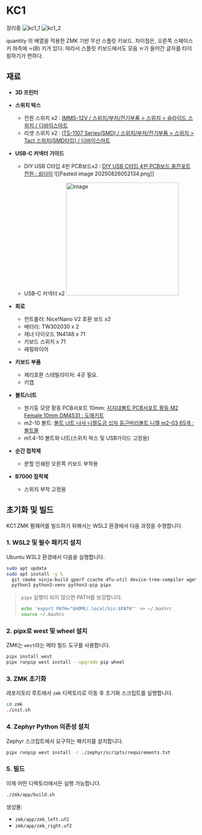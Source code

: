 
# KC1 
정리중
![kc1_1](https://github.com/user-attachments/assets/64942d8b-203c-4bde-a683-5dbb7a1f0a8a)
![kc1_2](https://github.com/user-attachments/assets/aedd0996-3a2f-4ef3-aa75-b99f5597805d)



quantity 의 배열을 적용한 ZMK 기반 무선 스플릿 키보드.
차이점은, 오른쪽 스페이스 키 좌측에 `ㅠ`(B) 키가 있다. 따라서 스플릿 키보드에서도 모음 ㅠ가 들어간 글자를 타이핑하기가 편하다. 

## 재료 
- **3D 프린터**
- **스위치 박스**
	- 전원 스위치 x2 : [IMMS-12V / 스위치/부저/전기부품 > 스위치 > 슬라이드 스위치 / 디바이스마트](https://www.devicemart.co.kr/goods/view?no=2647) 
	- 리셋 스위치 x2 : [ITS-1107 Series(SMD) / 스위치/부저/전기부품 > 스위치 > Tact 스위치(SMD타입) / 디바이스마트](https://www.devicemart.co.kr/goods/view?no=2205)
- **USB-C 커넥터 가이드**
	- DIY USB C타입 4핀 PCB보드x2 : [DIY USB C타입 4핀 PCB보드 충전포트 전원 : 쉽다이](https://smartstore.naver.com/shipdiy/products/10542643450?NaPm=ct%3Dmerkaz5c%7Cci%3Dcheckout%7Ctr%3Dppc%7Ctrx%3Dnull%7Chk%3D7cfef2133abdea45baf0331b858747c238c7faed)
	![[Pasted image 20250826052134.png]]

	- USB-C 커넥터 x2
	  <img width="300" height="300" alt="image" src="https://github.com/user-attachments/assets/858e42ca-3931-496c-8169-0bc173befa5e" />

- **회로**
	- 컨트롤러: Nice!Nano V2 호환 보드 x2
	- 배터리: TW302030 x 2
	- 제너 다이오드 1N4148 x 71
	- 키보드 스위치 x 71
	- 래핑와이어
- **키보드 부품**
	- 체리호환 스테빌라이저: 4곳 필요. 
	- 키캡
- **볼트/너트**
	- 원기둥 모양 황동 PCB서포트 10mm: [지지대볼트 PCB서포트 황동 M2 Female 10mm DM4531 : 도매키트](https://smartstore.naver.com/domekit/products/8022833626?NaPm=ct%3Dmerkqzhm%7Cci%3Dcheckout%7Ctr%3Dppc%7Ctrx%3Dnull%7Chk%3D7aed125db1f35ef28b2ab52542da6cf05032166c)
	- m2-10 볼트: [볼트 너트 나사 니켈도금 십자 둥근머리볼트 니켈 m2-03 65개 : 볼트몰](https://smartstore.naver.com/boltmall/products/7066715490?NaPm=ct%3Dmerkwk62%7Cci%3Dcheckout%7Ctr%3Dppc%7Ctrx%3Dnull%7Chk%3D0ffef8f8fcb36720c65260d20dcdb451f93155f8)
	- m1.4-10 볼트와 너트(스위치 박스 및 USB가이드 고정용)
- **순간 접착제**
	- 분할 인쇄된 오른쪽 키보드 부착용
- **B7000 접착제**
	- 스위치 부착 고정용


## 초기화 및 빌드 

KC1 ZMK 펌웨어를 빌드하기 위해서는 WSL2 환경에서 다음 과정을 수행합니다.

### 1. WSL2 및 필수 패키지 설치
Ubuntu WSL2 환경에서 다음을 실행합니다.

```bash
sudo apt update
sudo apt install -y \
  git cmake ninja-build gperf ccache dfu-util device-tree-compiler wget \
  python3 python3-venv python3-pip pipx
````

> `pipx` 실행이 되지 않으면 PATH를 보강합니다.
>
> ```bash
> echo 'export PATH="$HOME/.local/bin:$PATH"' >> ~/.bashrc
> source ~/.bashrc
> ```

### 2. pipx로 west 및 wheel 설치

ZMK는 `west`라는 메타 빌드 도구를 사용합니다.

```bash
pipx install west
pipx runpip west install --upgrade pip wheel
```

### 3. ZMK 초기화

레포지토리 루트에서 `zmk` 디렉토리로 이동 후 초기화 스크립트를 실행합니다.

```bash
cd zmk
./init.sh
```

### 4. Zephyr Python 의존성 설치

Zephyr 스크립트에서 요구하는 패키지를 설치합니다.

```bash
pipx runpip west install -r ./zephyr/scripts/requirements.txt
```

### 5. 빌드

이제 어떤 디렉토리에서든 실행 가능합니다.

```bash
./zmk/app/build.sh
```

생성물:

* `zmk/app/zmk_left.uf2`
* `zmk/app/zmk_right.uf2`

```
